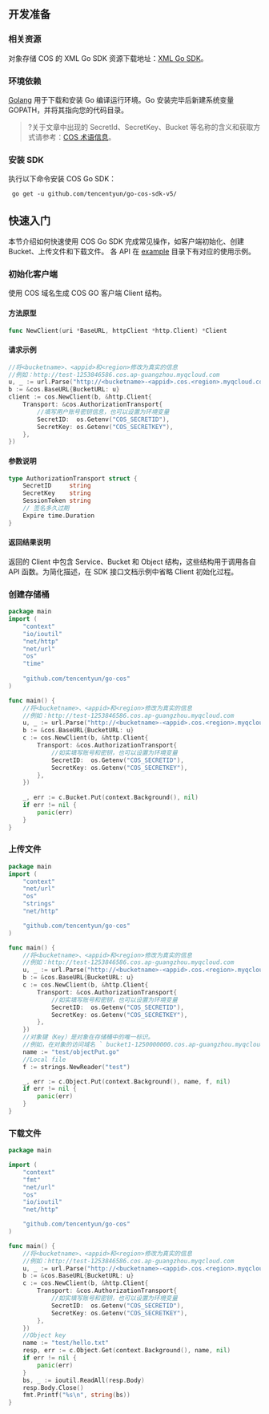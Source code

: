 ## 开发准备

### 相关资源
对象存储 COS 的 XML Go SDK 资源下载地址：[XML Go SDK](https://github.com/tencentyun/cos-go-sdk-v5)。

### 环境依赖

[Golang](https://golang.org/doc/install/source?spm=a2c4g.11186623.2.11.168ec486fb1eQK) 用于下载和安装 Go 编译运行环境。Go 安装完毕后新建系统变量 GOPATH，并将其指向您的代码目录。
>?关于文章中出现的 SecretId、SecretKey、Bucket 等名称的含义和获取方式请参考：[COS 术语信息](https://cloud.tencent.com/document/product/436/7751)。

### 安装 SDK

执行以下命令安装 COS Go SDK：
```
 go get -u github.com/tencentyun/go-cos-sdk-v5/
```

## 快速入门
本节介绍如何快速使用 COS Go SDK 完成常见操作，如客户端初始化、创建 Bucket、上传文件和下载文件。
各 API 在 [example](https://github.com/tencentyun/cos-go-sdk-v5/tree/master/example) 目录下有对应的使用示例。
### 初始化客户端

使用 COS 域名生成 COS GO 客户端 Client 结构。

#### 方法原型
```Go
func NewClient(uri *BaseURL, httpClient *http.Client) *Client
```
#### 请求示例
```go
//将<bucketname>、<appid>和<region>修改为真实的信息
//例如：http://test-1253846586.cos.ap-guangzhou.myqcloud.com
u, _ := url.Parse("http://<bucketname>-<appid>.cos.<region>.myqcloud.com")
b := &cos.BaseURL{BucketURL: u}
client := cos.NewClient(b, &http.Client{
	Transport: &cos.AuthorizationTransport{
		//填写用户账号密钥信息，也可以设置为环境变量
		SecretID:  os.Getenv("COS_SECRETID"),                         
		SecretKey: os.Getenv("COS_SECRETKEY"),                      
	},                                 
})
```
#### 参数说明
```go
type AuthorizationTransport struct {
	SecretID     string
	SecretKey    string
	SessionToken string
	// 签名多久过期
	Expire time.Duration         
}
```
#### 返回结果说明
返回的 Client 中包含 Service、Bucket 和 Object 结构，这些结构用于调用各自 API 函数。为简化描述，在 SDK 接口文档示例中省略 Client 初始化过程。

### 创建存储桶

```Go
package main
import (
	"context"
	"io/ioutil"
	"net/http"
	"net/url"
	"os"
	"time"
	
	"github.com/tencentyun/go-cos"
)

func main() {
	//将<bucketname>、<appid>和<region>修改为真实的信息
	//例如：http://test-1253846586.cos.ap-guangzhou.myqcloud.com
	u, _ := url.Parse("http://<bucketname>-<appid>.cos.<region>.myqcloud.com")
	b := &cos.BaseURL{BucketURL: u}
	c := cos.NewClient(b, &http.Client{
		Transport: &cos.AuthorizationTransport{
			//如实填写账号和密钥，也可以设置为环境变量
			SecretID:  os.Getenv("COS_SECRETID"),
			SecretKey: os.Getenv("COS_SECRETKEY"),
		},
	})
	
	_, err := c.Bucket.Put(context.Background(), nil)
	if err != nil {
		panic(err)
	}
}
```

### 上传文件

```Go
package main
import (
	"context"
	"net/url"
	"os"
	"strings"
	"net/http"

	"github.com/tencentyun/go-cos"
)

func main() {
	//将<bucketname>、<appid>和<region>修改为真实的信息
	//例如：http://test-1253846586.cos.ap-guangzhou.myqcloud.com
	u, _ := url.Parse("http://<bucketname>-<appid>.cos.<region>.myqcloud.com")
	b := &cos.BaseURL{BucketURL: u}
	c := cos.NewClient(b, &http.Client{
		Transport: &cos.AuthorizationTransport{
            //如实填写账号和密钥，也可以设置为环境变量
			SecretID:  os.Getenv("COS_SECRETID"),
			SecretKey: os.Getenv("COS_SECRETKEY"),
		},
	})
    //对象键（Key）是对象在存储桶中的唯一标识。
	//例如，在对象的访问域名 ` bucket1-1250000000.cos.ap-guangzhou.myqcloud.com/test/objectPut.go ` 中，对象键为 test/objectPut.go
	name := "test/objectPut.go"
	//Local file
	f := strings.NewReader("test")

	_, err := c.Object.Put(context.Background(), name, f, nil)
	if err != nil {
		panic(err)
	}
}
```

### 下载文件

```Go
package main

import (
	"context"
	"fmt"
	"net/url"
	"os"
	"io/ioutil"
	"net/http"

	"github.com/tencentyun/go-cos"
)

func main() {
	//将<bucketname>、<appid>和<region>修改为真实的信息
	//例如：http://test-1253846586.cos.ap-guangzhou.myqcloud.com
	u, _ := url.Parse("http://<bucketname>-<appid>.cos.<region>.myqcloud.com")
	b := &cos.BaseURL{BucketURL: u}
	c := cos.NewClient(b, &http.Client{
		Transport: &cos.AuthorizationTransport{
			//如实填写账号和密钥，也可以设置为环境变量
			SecretID:  os.Getenv("COS_SECRETID"),
			SecretKey: os.Getenv("COS_SECRETKEY"),
		},
	})
    //Object key
	name := "test/hello.txt"
	resp, err := c.Object.Get(context.Background(), name, nil)
	if err != nil {
		panic(err)
	}
	bs, _ := ioutil.ReadAll(resp.Body)
	resp.Body.Close()
	fmt.Printf("%s\n", string(bs))
}
```
